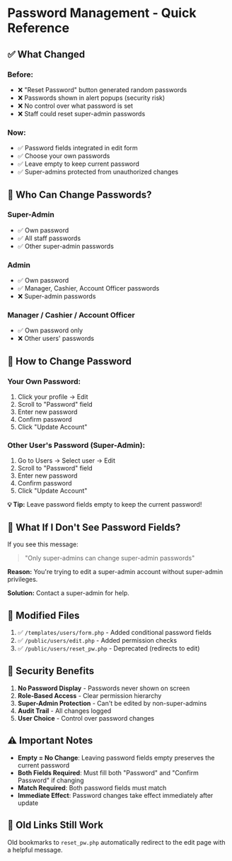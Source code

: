 # Password Management - Quick Reference

## ✅ What Changed

### Before:
- ❌ "Reset Password" button generated random passwords
- ❌ Passwords shown in alert popups (security risk)
- ❌ No control over what password is set
- ❌ Staff could reset super-admin passwords

### Now:
- ✅ Password fields integrated in edit form
- ✅ Choose your own passwords
- ✅ Leave empty to keep current password
- ✅ Super-admins protected from unauthorized changes

## 🔐 Who Can Change Passwords?

### Super-Admin
- ✅ Own password
- ✅ All staff passwords
- ✅ Other super-admin passwords

### Admin  
- ✅ Own password
- ✅ Manager, Cashier, Account Officer passwords
- ❌ Super-admin passwords

### Manager / Cashier / Account Officer
- ✅ Own password only
- ❌ Other users' passwords

## 📝 How to Change Password

### Your Own Password:
1. Click your profile → Edit
2. Scroll to "Password" field
3. Enter new password
4. Confirm password
5. Click "Update Account"

### Other User's Password (Super-Admin):
1. Go to Users → Select user → Edit
2. Scroll to "Password" field
3. Enter new password
4. Confirm password  
5. Click "Update Account"

**💡 Tip:** Leave password fields empty to keep the current password!

## 🚫 What If I Don't See Password Fields?

If you see this message:
> "Only super-admins can change super-admin passwords"

**Reason:** You're trying to edit a super-admin account without super-admin privileges.

**Solution:** Contact a super-admin for help.

## 📁 Modified Files

1. ✅ `/templates/users/form.php` - Added conditional password fields
2. ✅ `/public/users/edit.php` - Added permission checks
3. ✅ `/public/users/reset_pw.php` - Deprecated (redirects to edit)

## 🎯 Security Benefits

1. **No Password Display** - Passwords never shown on screen
2. **Role-Based Access** - Clear permission hierarchy  
3. **Super-Admin Protection** - Can't be edited by non-super-admins
4. **Audit Trail** - All changes logged
5. **User Choice** - Control over password changes

## ⚠️ Important Notes

- **Empty = No Change**: Leaving password fields empty preserves the current password
- **Both Fields Required**: Must fill both "Password" and "Confirm Password" if changing
- **Match Required**: Both password fields must match
- **Immediate Effect**: Password changes take effect immediately after update

## 🔗 Old Links Still Work

Old bookmarks to `reset_pw.php` automatically redirect to the edit page with a helpful message.
